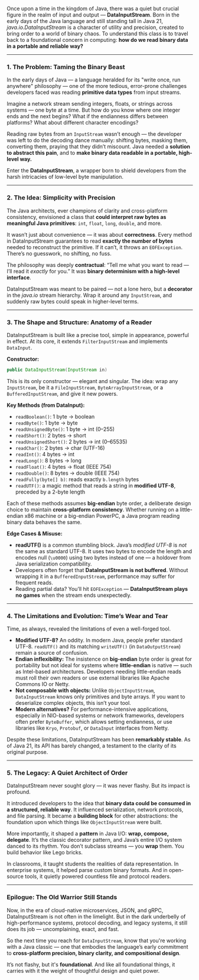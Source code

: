 Once upon a time in the kingdom of Java, there was a quiet but crucial figure in the realm of input and output — **DataInputStream**. Born in the early days of the Java language and still standing tall in Java 21, *java.io.DataInputStream* is a character of utility and precision, created to bring order to a world of binary chaos. To understand this class is to travel back to a foundational concern in computing: **how do we read binary data in a portable and reliable way?**

---

### **1. The Problem: Taming the Binary Beast**

In the early days of Java — a language heralded for its "write once, run anywhere" philosophy — one of the more tedious, error-prone challenges developers faced was reading **primitive data types** from input streams.

Imagine a network stream sending integers, floats, or strings across systems — one byte at a time. But how do you know where one integer ends and the next begins? What if the endianness differs between platforms? What about different character encodings?

Reading raw bytes from an `InputStream` wasn’t enough — the developer was left to do the decoding dance manually: shifting bytes, masking them, converting them, praying that they didn’t miscount. Java needed a **solution to abstract this pain**, and to **make binary data readable in a portable, high-level way.**

Enter the **DataInputStream**, a wrapper born to shield developers from the harsh intricacies of low-level byte manipulation.

---

### **2. The Idea: Simplicity with Precision**

The Java architects, ever champions of clarity and cross-platform consistency, envisioned a class that **could interpret raw bytes as meaningful Java primitives**: `int`, `float`, `long`, `double`, and more.

It wasn’t just about convenience — it was about **correctness**. Every method in DataInputStream guarantees to read **exactly the number of bytes** needed to reconstruct the primitive. If it can’t, it throws an `EOFException`. There’s no guesswork, no shifting, no fuss.

The philosophy was deeply **contractual**: “Tell me what you want to read — I’ll read it *exactly* for you.” It was **binary determinism with a high-level interface**.

DataInputStream was meant to be paired — not a lone hero, but a **decorator** in the *java.io* stream hierarchy. Wrap it around any `InputStream`, and suddenly raw bytes could speak in higher-level terms.

---

### **3. The Shape and Structure: Anatomy of a Reader**

DataInputStream is built like a precise tool, simple in appearance, powerful in effect. At its core, it extends `FilterInputStream` and implements `DataInput`.

**Constructor:**

```java
public DataInputStream(InputStream in)
```

This is its only constructor — elegant and singular. The idea: wrap any `InputStream`, be it a `FileInputStream`, `ByteArrayInputStream`, or a `BufferedInputStream`, and give it new powers.

**Key Methods (from DataInput):**

- `readBoolean()`: 1 byte → boolean
- `readByte()`: 1 byte → byte
- `readUnsignedByte()`: 1 byte → int (0–255)
- `readShort()`: 2 bytes → short
- `readUnsignedShort()`: 2 bytes → int (0–65535)
- `readChar()`: 2 bytes → char (UTF-16)
- `readInt()`: 4 bytes → int
- `readLong()`: 8 bytes → long
- `readFloat()`: 4 bytes → float (IEEE 754)
- `readDouble()`: 8 bytes → double (IEEE 754)
- `readFully(byte[] b)`: reads exactly `b.length` bytes
- `readUTF()`: a magic method that reads a string in **modified UTF-8**, preceded by a 2-byte length

Each of these methods assumes **big-endian** byte order, a deliberate design choice to maintain **cross-platform consistency**. Whether running on a little-endian x86 machine or a big-endian PowerPC, a Java program reading binary data behaves the same.

**Edge Cases & Misuse:**

- **readUTF()** is a common stumbling block. Java’s *modified UTF-8* is *not* the same as standard UTF-8. It uses two bytes to encode the length and encodes null (`\u0000`) using two bytes instead of one — a holdover from Java serialization compatibility.
- Developers often forget that **DataInputStream is not buffered**. Without wrapping it in a `BufferedInputStream`, performance may suffer for frequent reads.
- Reading partial data? You’ll hit `EOFException` — **DataInputStream plays no games** when the stream ends unexpectedly.

---

### **4. The Limitations and Evolution: Time’s Wear and Tear**

Time, as always, revealed the limitations of even a well-forged tool.

- **Modified UTF-8?** An oddity. In modern Java, people prefer standard UTF-8. `readUTF()` and its matching `writeUTF()` (in `DataOutputStream`) remain a source of confusion.
- **Endian inflexibility:** The insistence on **big-endian** byte order is great for portability but not ideal for systems where **little-endian** is native — such as Intel-based architectures. Developers needing little-endian reads must roll their own readers or use external libraries like Apache Commons IO or Netty.
- **Not composable with objects:** Unlike `ObjectInputStream`, `DataInputStream` knows only primitives and byte arrays. If you want to deserialize complex objects, this isn’t your tool.
- **Modern alternatives?** For performance-intensive applications, especially in NIO-based systems or network frameworks, developers often prefer `ByteBuffer`, which allows setting endianness, or use libraries like `Kryo`, `Protobuf`, or `DataInput` interfaces from Netty.

Despite these limitations, DataInputStream has been **remarkably stable**. As of Java 21, its API has barely changed, a testament to the clarity of its original purpose.

---

### **5. The Legacy: A Quiet Architect of Order**

DataInputStream never sought glory — it was never flashy. But its impact is profound.

It introduced developers to the idea that **binary data could be consumed in a structured, reliable way**. It influenced serialization, network protocols, and file parsing. It became a **building block** for other abstractions: the foundation upon which things like `ObjectInputStream` were built.

More importantly, it shaped a **pattern** in Java I/O: **wrap, compose, delegate**. It’s the classic decorator pattern, and Java’s entire I/O system danced to its rhythm. You don’t subclass streams — you **wrap** them. You build behavior like Lego bricks.

In classrooms, it taught students the realities of data representation. In enterprise systems, it helped parse custom binary formats. And in open-source tools, it quietly powered countless file and protocol readers.

---

### **Epilogue: The Old Warrior Still Stands**

Now, in the era of cloud-native microservices, JSON, and gRPC, DataInputStream is not often in the limelight. But in the dark underbelly of high-performance systems, protocol decoding, and legacy systems, it still does its job — uncomplaining, exact, and fast.

So the next time you reach for `DataInputStream`, know that you're working with a Java classic — one that embodies the language’s early commitment to **cross-platform precision, binary clarity, and compositional design**.

It’s not flashy, but it's **foundational**. And like all foundational things, it carries with it the weight of thoughtful design and quiet power.